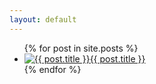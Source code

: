 ```yaml
---
layout: default
---
```

<ul>
	{% for post in site.posts %}
	<li><a href="{{  post.url }}" title="{{ post.title }}"><img src="/assets/img/file.ico" title="{{ post.title }}" />{{ post.title }}</a></li>
	{% endfor %}
</ul>
